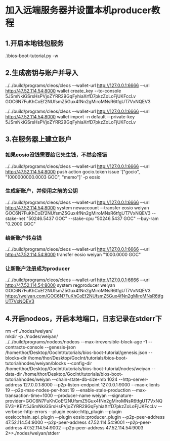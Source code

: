 # 加入远端服务器并设置本机producer教程

## 1.开启本地钱包服务

.\bios-boot-tutorial.py -w

## 2.生成密钥与账户并导入

../../build/programs/cleos/cleos --wallet-url http://127.0.0.1:6666 --url http://47.52.114.54:8000 wallet create_key --to-console  
5JSmNkiGSrsHsPVjoZYRR29GqFyhiaXrfD7pkzZoLoFjUKFccLv  
GOC6N7FuKhCoEf2NUfsmZ5Gux4fNn2gMiroMNsR6tfgUT7VxNQEV3

../../build/programs/cleos/cleos --wallet-url http://127.0.0.1:6666 --url http://47.52.114.54:8000 wallet import -n default --private-key 5JSmNkiGSrsHsPVjoZYRR29GqFyhiaXrfD7pkzZoLoFjUKFccLv

## 3.在服务器上建立账户

### 如果eosio没钱需要给它先生钱，不然会报错

../../build/programs/cleos/cleos --wallet-url http://127.0.0.1:6666 --url http://47.52.114.54:8000 push action gocio.token issue '["gocio", "1000000000.0003 GOC", "memo"]' -p eosio

### 生成新账户，并使用之前的公钥

../../build/programs/cleos/cleos --wallet-url http://127.0.0.1:6666 --url http://47.52.114.54:8000 system newaccount --transfer eosio weiyan GOC6N7FuKhCoEf2NUfsmZ5Gux4fNn2gMiroMNsR6tfgUT7VxNQEV3 --stake-net "50246.5437 GOC" --stake-cpu "50246.5437 GOC" --buy-ram "0.2000 GOC"

### 给新账户转点钱

../../build/programs/cleos/cleos --wallet-url http://127.0.0.1:6666 --url http://47.52.114.54:8000 transfer eosio weiyan "1000.0000 GOC"

### 让新账户注册成为producer

../../build/programs/cleos/cleos --wallet-url http://127.0.0.1:6666 --url http://47.52.114.54:8000 system regproducer weiyan GOC6N7FuKhCoEf2NUfsmZ5Gux4fNn2gMiroMNsR6tfgUT7VxNQEV3 https://weiyan.com/GOC6N7FuKhCoEf2NUfsmZ5Gux4fNn2gMiroMNsR6tfgUT7VxNQEV3

## 4.开启nodeos，开启本地端口，日志记录在stderr下

rm -rf ./nodes/weiyan/  
mkdir -p ./nodes/weiyan/  
../../build/programs/nodeos/nodeos    --max-irreversible-block-age -1    --contracts-console    --genesis-json /home/thor/Desktop/GocInt/tutorials/bios-boot-tutorial/genesis.json    --blocks-dir /home/thor/Desktop/GocInt/tutorials/bios-boot-tutorial/nodes/weiyan/blocks    --config-dir /home/thor/Desktop/GocInt/tutorials/bios-boot-tutorial/nodes/weiyan    --data-dir /home/thor/Desktop/GocInt/tutorials/bios-boot-tutorial/nodes/weiyan    --chain-state-db-size-mb 1024    --http-server-address 127.0.0.1:8000    --p2p-listen-endpoint 127.0.0.1:9000    --max-clients 19    --p2p-max-nodes-per-host 19    --enable-stale-production    --max-transaction-time=1000    --producer-name weiyan    --signature-provider=GOC6N7FuKhCoEf2NUfsmZ5Gux4fNn2gMiroMNsR6tfgUT7VxNQEV3=KEY:5JSmNkiGSrsHsPVjoZYRR29GqFyhiaXrfD7pkzZoLoFjUKFccLv    --verbose-http-errors    --plugin eosio::http_plugin    --plugin eosio::chain_api_plugin    --plugin eosio::producer_plugin    --p2p-peer-address 47.52.114.54:9000  --p2p-peer-address 47.52.114.54:9001  --p2p-peer-address 47.52.114.54:9002  --p2p-peer-address 47.52.114.54:9003    2>>./nodes/weiyan/stderr
